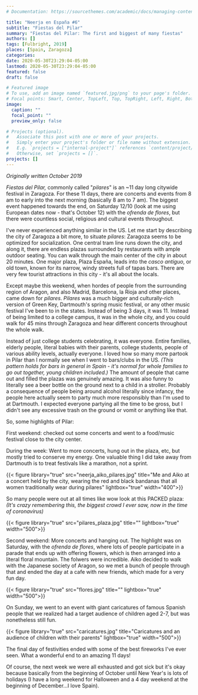 ```yaml
---
# Documentation: https://sourcethemes.com/academic/docs/managing-content/

title: "Neerja en España #6"
subtitle: "Fiestas del Pilar"
summary: "Fiestas del Pilar: The first and biggest of many fiestas"
authors: []
tags: [Fulbright, 2019]
places: [Spain, Zaragoza]
categories: 
date: 2020-05-30T23:29:04-05:00
lastmod: 2020-05-30T23:29:04-05:00
featured: false
draft: false

# Featured image
# To use, add an image named `featured.jpg/png` to your page's folder.
# Focal points: Smart, Center, TopLeft, Top, TopRight, Left, Right, BottomLeft, Bottom, BottomRight.
image:
  caption: ""
  focal_point: ""
  preview_only: false

# Projects (optional).
#   Associate this post with one or more of your projects.
#   Simply enter your project's folder or file name without extension.
#   E.g. `projects = ["internal-project"]` references `content/project/deep-learning/index.md`.
#   Otherwise, set `projects = []`.
projects: []
---
```

*Originally written October 2019*

*Fiestas del Pilar,* commonly called "*pilares*" is an ~11 day long citywide festival in Zaragoza. For these 11 days, there are concerts and events from 8 am to early into the next morning (basically 8 am to 7 am). The biggest event happened towards the end, on Saturday 12/10 (look at me using European dates now - that's October 12) with the *ofrenda de flores*, but there were countless social, religious and cultural events throughout.

I've never experienced anything similar in the US. Let me start by describing the city of Zaragoza a bit more, to situate *pilares*: Zaragoza seems to be optimized for socialization. One central tram line runs down the city, and along it, there are endless plazas surrounded by restaurants with ample outdoor seating. You can walk through the main center of the city in about 20 minutes. One major plaza, Plaza España, leads into the *casco antiguo*, or old town, known for its narrow, windy streets full of tapas bars. There are very few tourist attractions in this city - it's all about the locals.

Except maybe this weekend, when hordes of people from the surrounding region of Aragon, and also Madrid, Barcelona, la Rioja and other places, came down for *pilares*. *Pilares* was a much bigger and culturally-rich version of Green Key, Dartmouth's spring music festival, or any other music festival I've been to in the states. Instead of being 3 days, it was 11. Instead of being limited to a college campus, it was in the whole city, and you could walk for 45 mins through Zaragoza and hear different concerts throughout the whole walk.

Instead of just college students celebrating, it was everyone. Entire families, elderly people, literal babies with their parents, college students, people of various ability levels, actually everyone. I loved how so many more partook in Pilar than I normally see when I went to bars/clubs in the US. *(This pattern holds for bars in general in Spain - it's normal for whole families to go out together, young children included.)* The amount of people that came out and filled the plazas was genuinely amazing. It was also funny to literally see a beer bottle on the ground next to a child in a stroller. Probably a consequence of people being around alcohol literally since infancy, the people here actually seem to party much more responsibly than I'm used to at Dartmouth. I expected everyone partying all the time to be gross, but I didn't see any excessive trash on the ground or vomit or anything like that.

So, some highlights of Pilar:

First weekend: checked out some concerts and went to a food/music festival close to the city center. 

During the week: Went to more concerts, hung out in the plaza, etc, but mostly tried to conserve my energy. One valuable thing I did take away from Dartmouth is to treat festivals like a marathon, not a sprint.


 {{< figure library="true" src="neerja_aiko_pilares.jpg" title="Me and Aiko at a concert held by the city, wearing the red and black bandanas that all women traditionally wear during pilares" lightbox="true" width="400">}}

 So many people were out at all times like wow look at this PACKED plaza: *(It's crazy remembering this, the biggest crowd I ever saw, now in the time of coronavirus)*

  {{< figure library="true" src="pilares_plaza.jpg" title="" lightbox="true" width="500">}}


Second weekend: More concerts and hanging out. The highlight was on Saturday, with the *ofrenda de flores*, where lots of people participate in a parade that ends up with offering flowers, which is then arranged into a literal floral mountain. The folwers were incredible. Aiko decided to walk with the Japanese society of Aragon, so we met a bunch of people through that and ended the day at a cafe with new friends, which made for a very fun day.

  {{< figure library="true" src="flores.jpg" title="" lightbox="true" width="500">}}


On Sunday, we went to an event with giant caricatures of famous Spanish people that we realized had a target audience of children aged 2-7, but was nonetheless still fun.

 {{< figure library="true" src="caricatures.jpg" title="Caricatures and an audience of children with their parents" lightbox="true" width="500">}}

The final day of festivities ended with some of the best fireworks I've ever seen. What a wonderful end to an amazing 11 days!

Of course, the next week we were all exhausted and got sick but it's okay because basically from the beginning of October until New Year's is lots of holidays (I have a long weekend for Halloween and a 4 day weekend at the beginning of December...I love Spain).
